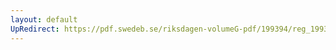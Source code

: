 ```yaml
---
layout: default
UpRedirect: https://pdf.swedeb.se/riksdagen-volumeG-pdf/199394/reg_199394/reg_199394_0320.pdf
---
```

